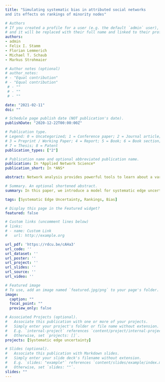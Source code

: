 ```yaml
---
title: "Simulating systematic bias in attributed social networks
and its effects on rankings of minority nodes"

# Authors
# If you created a profile for a user (e.g. the default `admin` user), write the username (folder name) here 
# and it will be replaced with their full name and linked to their profile.
authors:
- admin
- Felix I. Stamm
- Florian Lemmerich
- Michael T. Schaub
- Markus Strohmaier

# Author notes (optional)
# author_notes:
# - "Equal contribution"
# - "Equal contribution"
 # - ""
 # - ""
 # - ""

date: "2021-02-11"
doi: ""

# Schedule page publish date (NOT publication's date).
publishDate: "2020-12-22T00:00:00Z"

# Publication type.
# Legend: 0 = Uncategorized; 1 = Conference paper; 2 = Journal article;
# 3 = Preprint / Working Paper; 4 = Report; 5 = Book; 6 = Book section;
# 7 = Thesis; 8 = Patent
publication_types: ["2"]

# Publication name and optional abbreviated publication name.
publication: In *Applied Network Science*
publication_short: In *ANS*

abstract: Network analysis provides powerful tools to learn about a variety of social systems. However, most analyses implicitly assume that the considered relational data is error-free, and reliable and accurately reflects the system to be analysed. Especially if the network consists of multiple groups (e.g., genders, races), this assumption conflicts with a range of systematic biases, measurement errors and other inaccuracies that are well documented in the literature. To investigate the effects of such errors we introduce a framework for simulating systematic bias in attributed networks. Our framework enables us to model erroneous edge observations that are driven by external node attributes or errors arising from the (hidden) network structure itself. We exemplify how systematic inaccuracies distort conclusions drawn from network analyses on the task of minority representations in degree-based rankings. By analysing synthetic and real networks with varying homophily levels and group sizes, we find that the effect of introducing systematic edge errors depends on both the type of edge error and the level of homophily in the system. In heterophilic networks, minority representations in rankings are very sensitive to the type of systematic edge error. In contrast, in homophilic networks we find that minorities are at a disadvantage regardless of the type of error present. We thus conclude that the implications of systematic bias in edge data depend on an interplay between network topology and type of systematic error. This emphasises the need for an error model framework as developed here, which provides a first step towards studying the effects of systematic edge-uncertainty for various network analysis tasks.

# Summary. An optional shortened abstract.
summary: In this paper, we introduce a model for systematic edge uncertainty in attributed networks. Our model enables us to distinguish between erroneous edge observations that are driven by external node attributes or the network structure itself, thereby opening a path towards a systematic study of the effects of edge-uncertainty for various network analysis tasks.

tags: [Systematic Edge Uncertainty, Rankings, Bias]

# Display this page in the Featured widget?
featured: false

# Custom links (uncomment lines below)
# links:
# - name: Custom Link
#   url: http://example.org

url_pdf: 'https://rdcu.be/cAHa3'
url_code: ''
url_dataset: ''
url_poster: ''
url_project: ''
url_slides: ''
url_source: ''
url_video: ''

# Featured image
# To use, add an image named `featured.jpg/png` to your page's folder. 
image:
  caption: ""
  focal_point: ""
  preview_only: false

# Associated Projects (optional).
#   Associate this publication with one or more of your projects.
#   Simply enter your project's folder or file name without extension.
#   E.g. `internal-project` references `content/project/internal-project/index.md`.
#   Otherwise, set `projects: []`.
projects: [Systematic edge uncertainty]

# Slides (optional).
#   Associate this publication with Markdown slides.
#   Simply enter your slide deck's filename without extension.
#   E.g. `slides: "example"` references `content/slides/example/index.md`.
#   Otherwise, set `slides: ""`.
slides: ""
---
```



